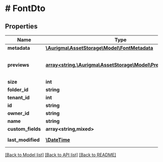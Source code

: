 # # FontDto

## Properties

Name | Type | Description | Notes
------------ | ------------- | ------------- | -------------
**metadata** | [**\Aurigma\AssetStorage\Model\FontMetadata**](FontMetadata.md) |  | [optional]
**previews** | [**array<string,\Aurigma\AssetStorage\Model\PreviewMetadata>**](PreviewMetadata.md) | Preview dictionary  Key: \&quot;previewMetadata.namespace-previewMetadata.name\&quot;  Value: \&quot;previewMetadata\&quot; | [optional]
**size** | **int** | Entity file size | [optional]
**folder_id** | **string** | Parent folder id | [optional]
**tenant_id** | **int** | Entity tenant identifier | [optional]
**id** | **string** | Entity unique identifier | [optional]
**owner_id** | **string** | Entity owner identifier | [optional]
**name** | **string** | Entity name | [optional]
**custom_fields** | **array<string,mixed>** | Entity custom attributes | [optional]
**last_modified** | [**\DateTime**](\DateTime.md) | Last entity modification date and time | [optional]

[[Back to Model list]](../../README.md#models) [[Back to API list]](../../README.md#endpoints) [[Back to README]](../../README.md)
